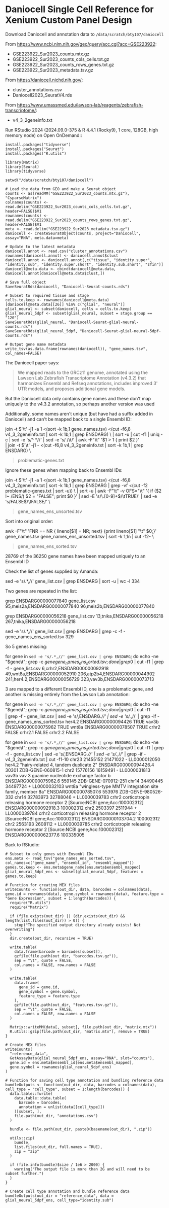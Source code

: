 # Daniocell Single Cell Reference for Xenium Custom Panel Design

Download Daniocell and annotation data to `/data/scratch/bty107/daniocell`

From https://www.ncbi.nlm.nih.gov/geo/query/acc.cgi?acc=GSE223922:

- GSE223922_Sur2023_counts.mtx.gz
- GSE223922_Sur2023_counts_cols_cells.txt.gz
- GSE223922_Sur2023_counts_rows_genes.txt.gz
- GSE223922_Sur2023_metadata.tsv.gz

From https://daniocell.nichd.nih.gov/:

- cluster_annotations.csv
- Daniocell2023_SeuratV4.rds

From https://www.umassmed.edu/lawson-lab/reagents/zebrafish-transcriptome/:

- v4_3_2geneinfo.txt

Run RStudio 2024 (2024.09.0-375 & R 4.4.1 (Rocky9), 1 core, 128GB, high memory node) on Open OnDemand::

```
install.packages("tidyverse")
install.packages("Seurat")
install.packages("R.utils")

library(Matrix)
library(Seurat)
library(tidyverse)

setwd("/data/scratch/bty107/daniocell")

# Load the data from GEO and make a Seurat object
counts <- as(readMM("GSE223922_Sur2023_counts.mtx.gz"), "CsparseMatrix")
colnames(counts) <- read.delim("GSE223922_Sur2023_counts_cols_cells.txt.gz", header=FALSE)$V1
rownames(counts) <- read.delim("GSE223922_Sur2023_counts_rows_genes.txt.gz", header=FALSE)$V1
meta <- read.delim("GSE223922_Sur2023_metadata.tsv.gz")
daniocell <- CreateSeuratObject(counts, project="Daniocell", assay="RNA", meta.data=meta)

# Update to the latest metadata
daniocell.annot <- read.csv("cluster_annotations.csv")
rownames(daniocell.annot) <- daniocell.annot$clust
daniocell.annot <- daniocell.annot[,c("tissue", "identity.super", "identity.sub", "identity.super.short", "identity.sub.short", "zfin")]
daniocell@meta.data <- cbind(daniocell@meta.data, daniocell.annot[daniocell@meta.data$clust,])

# Save full object
SaveSeuratRds(daniocell, "Daniocell-Seurat-counts.rds")

# Subset to required tissue and stage
cells.to.keep <- rownames(daniocell@meta.data)[daniocell@meta.data[[26]] %in% c("glial", "neural")]
glial_neural <- subset(daniocell, cells = cells.to.keep)
glial_neural_5dpf <- subset(glial_neural, subset = stage.group == "120")
SaveSeuratRds(glial_neural, "Daniocell-Seurat-glial-neural-counts.rds")
SaveSeuratRds(glial_neural_5dpf, "Daniocell-Seurat-glial-neural-5dpf-counts.rds")

# Output gene name metadata
write_tsv(as.data.frame(rownames(daniocell)), "gene_names.tsv", col_names=FALSE)
```

The Daniocell paper says:

> We mapped reads to the GRCz11 genome, annotated using the Lawson Lab Zebrafish Transcriptome Annotation (v4.3.2) that harmonizes Ensembl and Refseq annotations, includes improved 3' UTR models, and proposes additional gene models.

But the Daniocell data only contains gene names and these don't map uniquely to the v4.3.2 annotation, so perhaps another version was used

Additionally, some names aren't unique (but have had a suffix added in Daniocell) and can't be mapped back to a single Ensembl ID:

join -t $'\t' -j1 -a 1 <(sort -k 1b,1 gene_names.tsv) <(cut -f6,8 v4_3_2geneinfo.txt | sort -k 1b,1 | grep ENSDARG) \
  | sort -u | cut -f1 | uniq -c | sed -e 's/^ *//' | sed -e 's/ /\t/' | awk -F"\t" '$1 > 1 { print $2 }' \
  | join -t $'\t' -j1 - <(cut -f6,8 v4_3_2geneinfo.txt | sort -k 1b,1 | grep ENSDARG) \
  > problematic-genes.txt

Ignore these genes when mapping back to Ensembl IDs:

join -t $'\t' -j1 -a 1 <(sort -k 1b,1 gene_names.tsv) <(cut -f6,8 v4_3_2geneinfo.txt | sort -k 1b,1 | grep ENSDARG | grep -vf <(cut -f2 problematic-genes.txt | sort -u)) \
  | sort -u | awk -F"\t" -v OFS="\t" '{ if ($2 !~ /ENS/) $2 = "FALSE"; print $0 }' | sed -E 's/\.[0-9]+$/\tTRUE/' | sed -e 's/FALSE$/\tFALSE/' \
  > gene_names_ens_unsorted.tsv

Sort into original order:

awk -F"\t" 'FNR == NR { lineno[$1] = NR; next} {print lineno[$1] "\t" $0;}' gene_names.tsv gene_names_ens_unsorted.tsv | sort -k 1,1n | cut -f2- \
  > gene_names_ens_sorted.tsv

28769 of the 36250 gene names have been mapped uniquely to an Ensembl ID

Check the list of genes supplied by Amanda:

sed -e 's/.*,//' gene_list.csv | grep ENSDARG | sort -u | wc -l
334

Two genes are repeated in the list:

grep ENSDARG00000077840 gene_list.csv
95,meis2a,ENSDARG00000077840
96,meis2b,ENSDARG00000077840

grep ENSDARG00000056218 gene_list.csv
13,tnika,ENSDARG00000056218
267,tnika,ENSDARG00000056218

sed -e 's/.*,//' gene_list.csv | grep ENSDARG | grep -c -f - gene_names_ens_sorted.tsv
329

So 5 genes missing:

for gene in `sed -e 's/.*,//' gene_list.csv | grep ENSDARG`; do echo -ne "$gene\t"; grep -c $gene gene_names_ens_sorted.tsv; done | grep 0$ | cut -f1 | grep -f - gene_list.csv
6,crhr2,ENSDARG00000092918
49,wnt8a,ENSDARG00000052910
206,atp2b4,ENSDARG00000044902
241,her4.2,ENSDARG00000056729
323,vav3b,ENSDARG00000073713

3 are mapped to a different Ensembl ID, one is a problematic gene, and another is missing entirely from the Lawson Lab annotation:

for gene in `sed -e 's/.*,//' gene_list.csv | grep ENSDARG`; do echo -ne "$gene\t"; grep -c $gene gene_names_ens_sorted.tsv; done | grep 0$ | cut -f1 \
  | grep -f - gene_list.csv | sed -e 's/,ENSDARG.*//' | sed -e 's/.*,//' | grep -if - gene_names_ens_sorted.tsv
her4.2	ENSDARG00000094426	TRUE
vav3b	ENSDARG00000075962	TRUE
wnt8a	ENSDARG00000078507	TRUE
crhr2		FALSE
crhr2.1		FALSE
crhr2.2		FALSE

for gene in `sed -e 's/.*,//' gene_list.csv | grep ENSDARG`; do echo -ne "$gene\t"; grep -c $gene gene_names_ens_sorted.tsv; done | grep 0$ | cut -f1 | grep -f - gene_list.csv | sed -e 's/,ENSDARG.*//' | sed -e 's/.*,//' | grep -if - v4_3_2geneinfo.txt | cut -f1-10
chr23	21455152	21471022	-	LL0000012050	her4.2	"hairy-related 4, tandem duplicate 2"	ENSDARG00000094426.4	30301	ZDB-GENE-060815-1
chr2	15776156	16159491	-	LL0000031813	vav3b	vav 3 guanine nucleotide exchange factor b	ENSDARG00000075962.6	559145	ZDB-GENE-070912-251
chr14	34490445	34497724	+	LL0000032103	wnt8a	"wingless-type MMTV integration site family, member 8a"	ENSDARG00000078507.6	553976	ZDB-GENE-980526-332
chr14	32783973	32788046	+	LL0000039783	crhr2	corticotropin releasing hormone receptor 2 [Source:NCBI gene;Acc:100002312]	ENSDARG00000092918.3	100002312
chr2	2503397	2511944	+	LL0000039784	crhr2	corticotropin releasing hormone receptor 2 [Source:NCBI gene;Acc:100002312]	ENSDARG00000103704.2	100002312
chr2	2563193	2608112	+	LL0000039785	crhr2	corticotropin releasing hormone receptor 2 [Source:NCBI gene;Acc:100002312]	ENSDARG00000062377.6	100335005

Back to RStudio:

```
# Subset to only genes with Ensembl IDs
ens.meta <- read_tsv("gene_names_ens_sorted.tsv", col_names=c("gene_name", "ensembl_id", "ensembl_mapped"))
genes.to.keep <- ens.meta$gene_name[ens.meta$ensembl_mapped]
glial_neural_5dpf_ens <- subset(glial_neural_5dpf, features = genes.to.keep)

# Function for creating MEX files
writeCounts <- function(out_dir, data, barcodes = colnames(data), gene.id = rownames(data), gene.symbol = rownames(data), feature.type = "Gene Expression", subset = 1:length(barcodes)) {
  require("R.utils")
  require("Matrix")

  if (file.exists(out_dir) || (dir.exists(out_dir) && length(list.files(out_dir)) > 0)) {
    stop("The specified output directory already exists! Not overwriting")
  }
  dir.create(out_dir, recursive = TRUE)

  write.table(
    data.frame(barcode = barcodes[subset]),
    gzfile(file.path(out_dir, "barcodes.tsv.gz")),
    sep = "\t", quote = FALSE,
    col.names = FALSE, row.names = FALSE
  )

  write.table(
    data.frame(
      gene_id = gene.id,
      gene_symbol = gene.symbol,
      feature_type = feature.type
    ),
    gzfile(file.path(out_dir, "features.tsv.gz")),
    sep = "\t", quote = FALSE,
    col.names = FALSE, row.names = FALSE
  )

  Matrix::writeMM(data[, subset], file.path(out_dir, "matrix.mtx"))
  R.utils::gzip(file.path(out_dir, "matrix.mtx"), remove = TRUE)
}

# Create MEX files
writeCounts(
  "reference_data",
  GetAssayData(glial_neural_5dpf_ens, assay="RNA", slot="counts"),
  gene.id = ens.meta$ensembl_id[ens.meta$ensembl_mapped],
  gene.symbol = rownames(glial_neural_5dpf_ens)
)

# Function for saving cell type annotation and bundling reference data
bundleOutputs <- function(out_dir, data, barcodes = colnames(data), cell_type = "cell_type", subset = 1:length(barcodes)) {
  data.table::fwrite(
    data.table::data.table(
      barcode = barcodes,
      annotation = unlist(data[[cell_type]])
    )[subset, ],
    file.path(out_dir, "annotations.csv")
  )

  bundle <- file.path(out_dir, paste0(basename(out_dir), ".zip"))

  utils::zip(
    bundle,
    list.files(out_dir, full.names = TRUE),
    zip = "zip"
  )

  if (file.info(bundle)$size / 1e6 > 2000) {
    warning("The output file is more than 2G and will need to be subset further.")
  }
}

# Create cell type annotation and bundle reference data
bundleOutputs(out_dir = "reference_data", data = glial_neural_5dpf_ens, cell_type="identity.sub")
```
